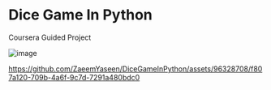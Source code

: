# Dice Game In Python
Coursera Guided Project

![image](https://github.com/ZaeemYaseen/DiceGameInPython/assets/96328708/35bfcf48-a0a0-47c6-a9ff-44ba98e00c8d)

https://github.com/ZaeemYaseen/DiceGameInPython/assets/96328708/f807a120-709b-4a6f-9c7d-7291a480bdc0

